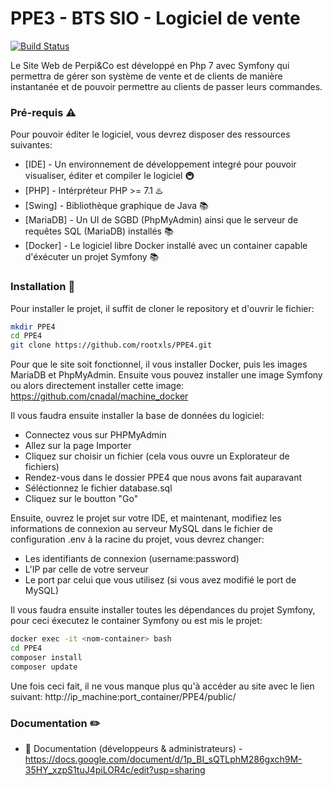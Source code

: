 # PPE3 - BTS SIO - Logiciel de vente

[![Build Status](https://travis-ci.org/joemccann/dillinger.svg?branch=master)](https://travis-ci.org/joemccann/dillinger)

Le Site Web de Perpi&Co est développé en Php 7 avec Symfony qui permettra de gérer son système de vente et de clients de manière instantanée et de pouvoir permettre au clients de passer leurs commandes.

### Pré-requis ⚠️

Pour pouvoir éditer le logiciel, vous devrez disposer des ressources suivantes:

* [IDE] - Un environnement de développement integré pour pouvoir visualiser, éditer et compiler le logiciel 🚇
* [PHP] - Intérpréteur PHP >= 7.1 ♨️
* [Swing] - Bibliothèque graphique de Java 📚
* [MariaDB] - Un UI de SGBD (PhpMyAdmin) ainsi que le serveur de requêtes SQL (MariaDB) installés 📚
* [Docker] - Le logiciel libre Docker installé avec un container capable d'éxécuter un projet Symfony 📚

### Installation 📁

Pour installer le projet, il suffit de cloner le repository et d'ouvrir le fichier:

```sh
mkdir PPE4
cd PPE4
git clone https://github.com/rootxls/PPE4.git
```

Pour que le site soit fonctionnel, il vous installer Docker, puis les images MariaDB et PhpMyAdmin. Ensuite vous pouvez installer une image Symfony ou alors directement installer cette image: https://github.com/cnadal/machine_docker

Il vous faudra ensuite installer la base de données du logiciel:
 - Connectez vous sur PHPMyAdmin
 - Allez sur la page Importer
 - Cliquez sur choisir un fichier (cela vous ouvre un Explorateur de fichiers)
 - Rendez-vous dans le dossier PPE4 que nous avons fait auparavant
 - Séléctionnez le fichier database.sql
 - Cliquez sur le boutton "Go"
 
 Ensuite, ouvrez le projet sur votre IDE, et maintenant, modifiez les informations de connexion au serveur MySQL dans le fichier de configuration .env à la racine du projet, vous devrez changer:
 
 - Les identifiants de connexion (username:password)
 - L'IP par celle de votre serveur
 - Le port par celui que vous utilisez (si vous avez modifié le port de MySQL)
 
Il vous faudra ensuite installer toutes les dépendances du projet Symfony, pour ceci éxecutez le container Symfony ou est mis le projet:

```bash
docker exec -it <nom-container> bash
cd PPE4
composer install
composer update
```

Une fois ceci fait, il ne vous manque plus qu'à accéder au site avec le lien suivant: http://ip_machine:port_container/PPE4/public/

### Documentation ✏️

  - 📖 Documentation (développeurs & administrateurs) - https://docs.google.com/document/d/1p_BI_sQTLphM286gxch9M-35HY_xzpS1tuJ4piLOR4c/edit?usp=sharing
